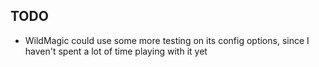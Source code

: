## TODO
- WildMagic could use some more testing on its config options, since I haven't spent a lot of time playing with it yet